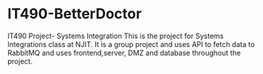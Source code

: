 # IT490-BetterDoctor
IT490 Project- Systems Integration
This is the project for Systems Integrations class at NJIT. It is a group project and uses API to fetch data to RabbitMQ and uses frontend,server, DMZ and database throughout the project.
